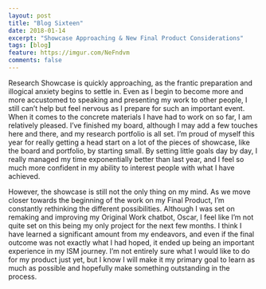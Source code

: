 ```yaml
---
layout: post
title: "Blog Sixteen"
date: 2018-01-14
excerpt: "Showcase Approaching & New Final Product Considerations"
tags: [blog]
feature: https://imgur.com/NeFndvm
comments: false
---
```


Research Showcase is quickly approaching, as the frantic preparation and illogical anxiety begins to settle in. Even as I begin to become more and more accustomed to speaking and presenting my work to other people, I still can’t help but feel nervous as I prepare for such an important event. When it comes to the concrete materials I have had to work on so far, I am relatively pleased. I’ve finished my board, although I may add a few touches here and there, and my research portfolio is all set. I’m proud of myself this year for really getting a head start on a lot of the pieces of showcase, like the board and portfolio, by starting small. By setting little goals day by day, I really managed my time exponentially better than last year, and I feel so much more confident in my ability to interest people with what I have achieved. 

However, the showcase is still not the only thing on my mind. As we move closer towards the beginning of the work on my Final Product, I’m constantly rethinking the different possibilities. Although I was set on remaking and improving my Original Work chatbot, Oscar, I feel like I’m not quite set on this being my only project for the next few months. I think I have learned a significant amount from my endeavors, and even if the final outcome was not exactly what I had hoped, it ended up being an important experience in my ISM journey. I’m not entirely sure what I would like to do for my product just yet, but I know I will make it my primary goal to learn as much as possible and hopefully make something outstanding in the process.
